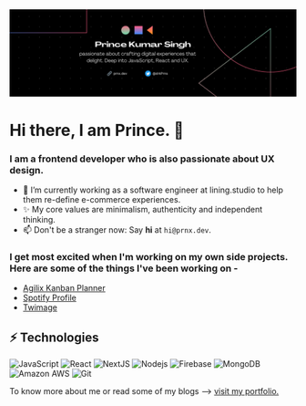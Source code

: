 <img src='https://github.com/drkPrince/drkPrince/blob/main/linkedinCover.png' />

# Hi there, I am Prince. 👋

### I am a frontend developer who is also passionate about UX design. 

- 🔭 I’m currently working as a software engineer at lining.studio to help them re-define e-commerce experiences.
- ✨ My core values are minimalism, authenticity and independent thinking.
- 📫 Don't be a stranger now: Say **hi** at `hi@prnx.dev`.


<!-- ![Prince's GitHub stats](https://github-readme-stats.vercel.app/api?username=drkPrince&hide=contribs,prs) -->

### I get most excited when I'm working on my own side projects. Here are some of the things I've been working on - 
- [Agilix Kanban Planner](http://agilix.netlify.app)
- [Spotify Profile](http://sprofile.herokuapp.app)
- [Twimage](http://twimage.vercel.app)


## ⚡ Technologies

![JavaScript](https://img.shields.io/badge/-JavaScript-black?style=flat-square&logo=javascript)
![React](https://img.shields.io/badge/-React-black?style=flat-square&logo=react)
![NextJS](https://img.shields.io/badge/-Next.js-black?style=flat-square&logo=Next.js)
![Nodejs](https://img.shields.io/badge/-Nodejs-black?style=flat-square&logo=Node.js)
![Firebase](https://img.shields.io/badge/-Firebase-black?style=flat-square&logo=firebase)
![MongoDB](https://img.shields.io/badge/-MongoDB-black?style=flat-square&logo=mongodb)
![Amazon AWS](https://img.shields.io/badge/Amazon%20AWS-black?style=flat-square&logo=amazon-aws)
![Git](https://img.shields.io/badge/-Git-black?style=flat-square&logo=git)

To know more about me or read some of my blogs ⟶ [visit my portfolio.](http://prnx.dev)
